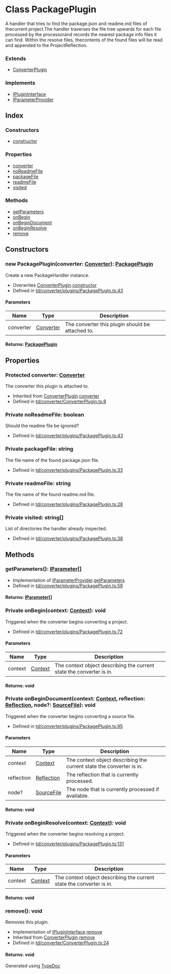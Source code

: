 # Class PackagePlugin
A handler that tries to find the package.json and readme.md files of thecurrent project.The handler traverses the file tree upwards for each file processed by the processorand records the nearest package info files it can find. Within the resolve files, thecontents of the found files will be read and appended to the ProjectReflection.

### Extends
* [ConverterPlugin](td.converter.converterplugin.md)

### Implements
* [IPluginInterface](../interfaces/td.iplugininterface.md)
* [IParameterProvider](../interfaces/td.iparameterprovider.md)

## Index

### Constructors
* [constructor](td.converter.packageplugin.md#constructor)

### Properties
* [converter](td.converter.packageplugin.md#converter)
* [noReadmeFile](td.converter.packageplugin.md#noreadmefile)
* [packageFile](td.converter.packageplugin.md#packagefile)
* [readmeFile](td.converter.packageplugin.md#readmefile)
* [visited](td.converter.packageplugin.md#visited)

### Methods
* [getParameters](td.converter.packageplugin.md#getparameters)
* [onBegin](td.converter.packageplugin.md#onbegin)
* [onBeginDocument](td.converter.packageplugin.md#onbegindocument)
* [onBeginResolve](td.converter.packageplugin.md#onbeginresolve)
* [remove](td.converter.packageplugin.md#remove)

## Constructors

### new PackagePlugin(converter: [Converter](td.converter.converter.md)): [PackagePlugin](td.converter.packageplugin.md)
Create a new PackageHandler instance.  
* Overwrites [ConverterPlugin](td.converter.converterplugin.md).[constructor](td.converter.converterplugin.md#constructor)
* Defined in [td/converter/plugins/PackagePlugin.ts:43](https://github.com/kimamula/typedoc/blob/HEAD/src/td/converter/plugins/PackagePlugin.ts#L43)


#### Parameters

| Name | Type | Description |
| ---- | ---- | ---- |
| converter | [Converter](td.converter.converter.md)| The converter this plugin should be attached to. |

#### Returns: [PackagePlugin](td.converter.packageplugin.md)

## Properties

### Protected converter: [Converter](td.converter.converter.md)
The converter this plugin is attached to.
* Inherited from [ConverterPlugin](td.converter.converterplugin.md).[converter](td.converter.converterplugin.md#converter)
* Defined in [td/converter/ConverterPlugin.ts:8](https://github.com/kimamula/typedoc/blob/HEAD/src/td/converter/ConverterPlugin.ts#L8)


### Private noReadmeFile: boolean
Should the readme file be ignored?
* Defined in [td/converter/plugins/PackagePlugin.ts:43](https://github.com/kimamula/typedoc/blob/HEAD/src/td/converter/plugins/PackagePlugin.ts#L43)


### Private packageFile: string
The file name of the found package.json file.
* Defined in [td/converter/plugins/PackagePlugin.ts:33](https://github.com/kimamula/typedoc/blob/HEAD/src/td/converter/plugins/PackagePlugin.ts#L33)


### Private readmeFile: string
The file name of the found readme.md file.
* Defined in [td/converter/plugins/PackagePlugin.ts:28](https://github.com/kimamula/typedoc/blob/HEAD/src/td/converter/plugins/PackagePlugin.ts#L28)


### Private visited: string[]
List of directories the handler already inspected.
* Defined in [td/converter/plugins/PackagePlugin.ts:38](https://github.com/kimamula/typedoc/blob/HEAD/src/td/converter/plugins/PackagePlugin.ts#L38)


## Methods

### getParameters(): [IParameter](../interfaces/td.iparameter.md)[]
  
* Implementation of [IParameterProvider](../interfaces/td.iparameterprovider.md).[getParameters](../interfaces/td.iparameterprovider.md#getparameters)
* Defined in [td/converter/plugins/PackagePlugin.ts:59](https://github.com/kimamula/typedoc/blob/HEAD/src/td/converter/plugins/PackagePlugin.ts#L59)

#### Returns: [IParameter](../interfaces/td.iparameter.md)[]

### Private onBegin(context: [Context](td.converter.context.md)): void
Triggered when the converter begins converting a project.  
* Defined in [td/converter/plugins/PackagePlugin.ts:72](https://github.com/kimamula/typedoc/blob/HEAD/src/td/converter/plugins/PackagePlugin.ts#L72)


#### Parameters

| Name | Type | Description |
| ---- | ---- | ---- |
| context | [Context](td.converter.context.md)| The context object describing the current state the converter is in. |

#### Returns: void

### Private onBeginDocument(context: [Context](td.converter.context.md), reflection: [Reflection](td.models.reflection.md), node?: [SourceFile](../interfaces/ts.sourcefile.md)): void
Triggered when the converter begins converting a source file.  
* Defined in [td/converter/plugins/PackagePlugin.ts:95](https://github.com/kimamula/typedoc/blob/HEAD/src/td/converter/plugins/PackagePlugin.ts#L95)


#### Parameters

| Name | Type | Description |
| ---- | ---- | ---- |
| context | [Context](td.converter.context.md)| The context object describing the current state the converter is in. |
| reflection | [Reflection](td.models.reflection.md)| The reflection that is currently processed. |
| node? | [SourceFile](../interfaces/ts.sourcefile.md)| The node that is currently processed if available. |

#### Returns: void

### Private onBeginResolve(context: [Context](td.converter.context.md)): void
Triggered when the converter begins resolving a project.  
* Defined in [td/converter/plugins/PackagePlugin.ts:131](https://github.com/kimamula/typedoc/blob/HEAD/src/td/converter/plugins/PackagePlugin.ts#L131)


#### Parameters

| Name | Type | Description |
| ---- | ---- | ---- |
| context | [Context](td.converter.context.md)| The context object describing the current state the converter is in. |

#### Returns: void

### remove(): void
Removes this plugin.  
* Implementation of [IPluginInterface](../interfaces/td.iplugininterface.md).[remove](../interfaces/td.iplugininterface.md#remove)
* Inherited from [ConverterPlugin](td.converter.converterplugin.md).[remove](td.converter.converterplugin.md#remove)
* Defined in [td/converter/ConverterPlugin.ts:24](https://github.com/kimamula/typedoc/blob/HEAD/src/td/converter/ConverterPlugin.ts#L24)

#### Returns: void


Generated using [TypeDoc](http://typedoc.io)
